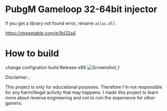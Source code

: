 # PubgM Gameloop 32-64bit injector
if you get a library not found error, rename `atlas.dll` 

https://streamable.com/e/9d32a4
# How to build
change configration build Release-x86 
![Screenshot_1](https://user-images.githubusercontent.com/60952271/215716669-30ad4e98-86bb-41e5-b9bc-0bf933ea86e3.png)



Disclaimer ;

This project is only for educational purposes. Therefore I'm not responsible for any harm/illegal activity that may happens. I made this project to learn more about reverse engineering and not to ruin the experience for other gamers.

